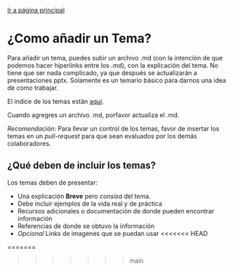 [Ir a página principal][pagina_principal]

# ¿Como añadir un Tema?

Para añadir un tema, puedes subir un archivo .md (con la intención de que podemos hacer hiperlinks entre los .md), con la explicación del tema. No tiene que ser nada complicado, ya que después se actualizarán a presentaciones pptx. Solamente es un temario básico para darnos una idea de como trabajar.

El índice de los temas están [aquí](indice.md).

Cuando agregres un archivo .md, porfavor actualiza el .md.

_Recomendación_: Para llevar un control de los temas, favor de insertar los temas en un _pull-request_ para que sean evaluados por los demás colaboradores.

## ¿Qué deben de incluir los temas?

Los temas deben de presentar:

- Una explicación **Breve** pero _consisa_ del tema.
- Debe incluir ejemplos de la vida real y de práctica
- Recursos adicionales o documentación de donde pueden encontrar información
- Referencias de donde se obtuvo la información
- _Opcional_ Links de imagenes que se puedan usar
<<<<<<< HEAD

[pagina_principal]: ../README.md
=======
>>>>>>> main
